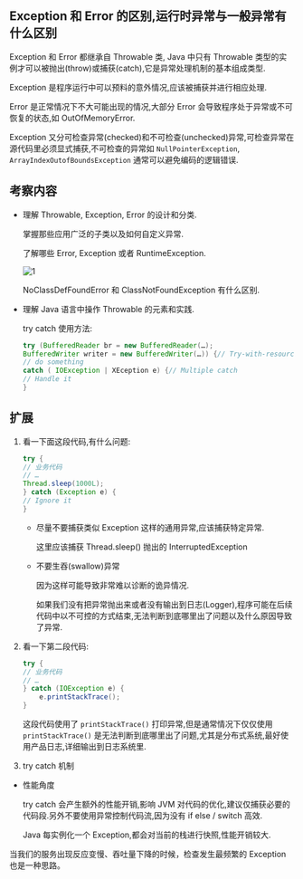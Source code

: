 ## Exception 和 Error 的区别,运行时异常与一般异常有什么区别

Exception 和 Error 都继承自 Throwable 类, Java 中只有 Throwable 类型的实例才可以被抛出(throw)或捕获(catch),它是异常处理机制的基本组成类型.

Exception 是程序运行中可以预料的意外情况,应该被捕获并进行相应处理.

Error 是正常情况下不大可能出现的情况,大部分 Error 会导致程序处于异常或不可恢复的状态,如 OutOfMemoryError.

Exception 又分可检查异常(checked)和不可检查(unchecked)异常,可检查异常在源代码里必须显式捕获,不可检查的异常如 `NullPointerException`, `ArrayIndexOutofBoundsException` 通常可以避免编码的逻辑错误.

## 考察内容

- 理解 Throwable, Exception, Error 的设计和分类.

    掌握那些应用广泛的子类以及如何自定义异常.

    了解哪些 Error, Exception 或者 RuntimeException.

    ![1](https://static001.geekbang.org/resource/image/ac/00/accba531a365e6ae39614ebfa3273900.png)

    NoClassDefFoundError 和 ClassNotFoundException 有什么区别.

- 理解 Java 语言中操作 Throwable 的元素和实践.

    try catch 使用方法:

    ```java
    try (BufferedReader br = new BufferedReader(…);
    BufferedWriter writer = new BufferedWriter(…)) {// Try-with-resources
    // do something
    catch ( IOException | XEception e) {// Multiple catch
    // Handle it
    } 
    ```

## 扩展

1. 看一下面这段代码,有什么问题:

    ```java
    try {
    // 业务代码
    // …
    Thread.sleep(1000L);
    } catch (Exception e) {
    // Ignore it
    }
    ```

    - 尽量不要捕获类似 Exception 这样的通用异常,应该捕获特定异常.

        这里应该捕获 Thread.sleep() 抛出的 InterruptedException

    - 不要生吞(swallow)异常

        因为这样可能导致非常难以诊断的诡异情况.

        如果我们没有把异常抛出来或者没有输出到日志(Logger),程序可能在后续代码中以不可控的方式结束,无法判断到底哪里出了问题以及什么原因导致了异常.


2. 看一下第二段代码:

    ```java
    try {
    // 业务代码
    // …
    } catch (IOException e) {
        e.printStackTrace();
    }
    ```

    这段代码使用了 `printStackTrace()` 打印异常,但是通常情况下仅仅使用 `printStackTrace()` 是无法判断到底哪里出了问题,尤其是分布式系统,最好使用产品日志,详细输出到日志系统里.

3. try catch 机制

- 性能角度

    try catch 会产生额外的性能开销,影响 JVM 对代码的优化,建议仅捕获必要的代码段.另外不要使用异常控制代码流,因为没有 if else / switch 高效.

    Java 每实例化一个 Exception,都会对当前的栈进行快照,性能开销较大.

当我们的服务出现反应变慢、吞吐量下降的时候，检查发生最频繁的 Exception 也是一种思路。

